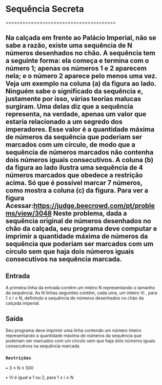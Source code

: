 # Sequência Secreta
=======================================

Na calçada em frente ao Palácio Imperial, não se sabe a razão, existe uma sequência de N números desenhados no chão. A sequência tem a seguinte forma: ela começa e termina com o número 1; apenas os números 1 e 2 aparecem nela; e o número 2 aparece pelo menos uma vez. Veja um exemplo na coluna (a) da figura ao lado. Ninguém sabe o significado da sequência e, justamente por isso, várias teorias malucas surgiram. Uma delas diz que a sequência representa, na verdade, apenas um valor que estaria relacionado a um segredo dos imperadores. Esse valor é a quantidade máxima de números da sequência que poderiam ser marcados com um círculo, de modo que a sequência de números marcados não contenha dois números iguais consecutivos. A coluna (b) da figura ao lado ilustra uma sequência de 4 números marcados que obedece a restrição acima. Só que é possível marcar 7 números, como mostra a coluna (c) da figura.
Para ver a figura Acessar:https://judge.beecrowd.com/pt/problems/view/3048
Neste problema, dada a sequência original de números desenhados no chão da calçada, seu programa deve computar e imprimir a quantidade máxima de números da sequência que poderiam ser marcados com um círculo sem que haja dois números iguais consecutivos na sequência marcada.
---------------------------------------

## Entrada

A primeira linha da entrada contém um inteiro N representando o tamanho da sequência. As N linhas seguintes contêm, cada uma, um inteiro Vi , para 1 ≤ i ≤ N, definindo a sequência de números desenhados no chão da calçada imperial.

## Saída

Seu programa deve imprimir uma linha contendo um número inteiro representando a quantidade máxima de números da sequência que poderiam ser marcados com um círculo sem que haja dois números iguais consecutivos na sequência marcada.

### `Restrições`

• 3 ≤ N ≤ 500

• Vi é igual a 1 ou 2, para 1 ≤ i ≤ N